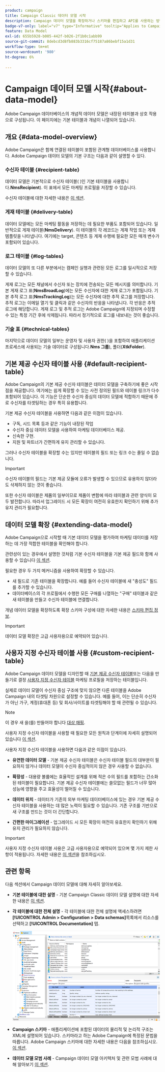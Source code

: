 ```yaml
---
product: campaign
title: Campaign Classic 데이터 모델 시작
description: Campaign 데이터 모델을 확장하거나 스키마를 편집하고 API를 사용하는 방법을 알아보십시오.
badge-v7-only: label="v7" type="Informative" tooltip="Applies to Campaign Classic v7 only"
feature: Data Model
exl-id: 655b5928-b005-442f-b026-2f1b0c1abb99
source-git-commit: 8debcd3d8fb883b3316cf75187a86bebf15a1d31
workflow-type: tm+mt
source-wordcount: '980'
ht-degree: 6%

---
```


# Campaign 데이터 모델 시작{#about-data-model}

Adobe Campaign 데이터베이스의 개념적 데이터 모델은 내장된 테이블과 상호 작용으로 구성됩니다. 이 페이지에는 기본 테이블과 개념이 나열되어 있습니다.

## 개요 {#data-model-overview}

Adobe Campaign은 함께 연결된 테이블이 포함된 관계형 데이터베이스를 사용합니다. Adobe Campaign 데이터 모델의 기본 구조는 다음과 같이 설명할 수 있다.

### 수신자 테이블 {#recipient-table}

데이터 모델은 기본적으로 수신자 테이블( )인 기본 테이블을 사용합니다.**NmsRecipient**). 이 표에서 모든 마케팅 프로필을 저장할 수 있습니다.

수신자 테이블에 대한 자세한 내용은 [이 섹션](#default-recipient-table).

### 게재 테이블 {#delivery-table}

데이터 모델에는 모든 마케팅 활동을 저장하는 데 필요한 부품도 포함되어 있습니다. 일반적으로 게재 테이블(**NmsDelivery**). 이 테이블의 각 레코드는 게재 작업 또는 게재 템플릿을 나타냅니다. 여기에는 target, 콘텐츠 등 게재 수행에 필요한 모든 매개 변수가 포함되어 있습니다.

### 로그 테이블 {#log-tables}

데이터 모델의 또 다른 부분에서는 캠페인 실행과 관련된 모든 로그를 일시적으로 저장할 수 있습니다.

게재 로그는 모든 채널에서 수신자 또는 장치에 전송되는 모든 메시지를 의미합니다. 기본 게재 로그 표(**NmsBroadLog**)에는 모든 수신자에 대한 게재 로그가 포함됩니다.
기본 추적 로그 표(**NmsTrackingLog**)는 모든 수신자에 대한 추적 로그를 저장합니다. 추적 로그는 이메일 열기 및 클릭과 같은 수신자의 반응을 나타냅니다. 각 반응은 추적 로그에 해당합니다.
게재 로그 및 추적 로그는 Adobe Campaign에 지정되며 수정할 수 있는 특정 기간 후에 삭제됩니다. 따라서 정기적으로 로그를 내보내는 것이 좋습니다.

### 기술 표 {#technical-tables}

마지막으로 데이터 모델의 일부는 운영자 및 사용자 권한( )을 포함하여 애플리케이션 프로세스에 사용되는 기술 데이터로 구성됩니다.**Nms 그룹**), 폴더(**XtkFolder**).

## 기본 제공 수신자 테이블 사용 {#default-recipient-table}

Adobe Campaign의 기본 제공 수신자 테이블은 데이터 모델을 구축하기에 좋은 시작점을 제공합니다. 여기에는 쉽게 확장할 수 있는 사전 정의된 필드와 테이블 링크가 다수 포함되어 있습니다. 이 기능은 단순한 수신자 중심의 데이터 모델에 적합하기 때문에 주로 수신자를 타겟팅하는 경우 특히 유용합니다.

기본 제공 수신자 테이블을 사용하면 다음과 같은 이점이 있습니다.

* 구독, 시드 목록 등과 같은 기능이 내장된 작업
* 수신자 중심 데이터 모델을 사용하여 마케팅 데이터베이스 제공.
* 신속한 구현.
* 지원 및 파트너가 간편하게 유지 관리할 수 있습니다.

그러나 수신자 테이블을 확장할 수는 있지만 테이블의 필드 또는 링크 수는 줄일 수 없습니다.

>[!IMPORTANT]
>
>수신자 테이블의 필드는 기본 제공 모듈에 오류가 발생할 수 있으므로 유용하지 않더라도 삭제하지 않는 것이 좋습니다.

또한 수신자 테이블은 제품의 일부이므로 제품이 변함에 따라 테이블과 관련 양식이 모두 발전합니다. 따라서 업그레이드 시 모든 확장이 여전히 유효한지 확인하기 위해 추가 유지 관리가 필요합니다.

## 데이터 모델 확장 {#extending-data-model}

Adobe Campaign으로 시작할 때 기본 데이터 모델을 평가하여 마케팅 데이터를 저장하는 데 가장 적합한 테이블을 확인해야 합니다.

관련성이 있는 경우에서 설명한 것처럼 기본 수신자 테이블을 기본 제공 필드와 함께 사용할 수 있습니다 [이 섹션](#default-recipient-table).

필요한 경우 두 가지 메커니즘을 사용하여 확장할 수 있습니다.

* 새 필드로 기존 테이블을 확장합니다. 예를 들어 수신자 테이블에 새 &quot;충성도&quot; 필드를 추가할 수 있습니다.
* 데이터베이스의 각 프로필에서 수행한 모든 구매를 나열하는 &quot;구매&quot; 테이블과 같은 새 테이블을 만들고 수신자 테이블에 연결합니다.

개념 데이터 모델을 확장하도록 확장 스키마 구성에 대한 자세한 내용은 [스키마 편집 정보](../../configuration/using/about-schema-edition.md).

>[!IMPORTANT]
>
>데이터 모델 확장은 고급 사용자용으로 예약되어 있습니다.

## 사용자 지정 수신자 테이블 사용 {#custom-recipient-table}

Adobe Campaign 데이터 모델을 디자인할 때 [기본 제공 수신자 테이블](#default-recipient-table)또는 다음을 만들기로 결정 [사용자 지정 수신자 테이블](../../configuration/using/about-custom-recipient-table.md) 마케팅 프로필을 저장하는 테이블입니다.

실제로 데이터 모델이 수신자 중심 구조에 맞지 않으면 다른 테이블을 Adobe Campaign 내의 타겟팅 차원으로 설정할 수 있습니다. 예를 들어, 이는 단순히 수신자가 아닌 가구, 계정(휴대폰 등) 및 회사/사이트를 타겟팅해야 할 때 관련될 수 있습니다.

>[!NOTE]
>
>이 경우 새 을(를) 만들어야 합니다 [대상 매핑](../../configuration/using/target-mapping.md).

사용자 지정 수신자 테이블을 사용할 때 필요한 모든 원칙과 단계이에 자세히 설명되어 있습니다 [이 섹션](../../configuration/using/about-custom-recipient-table.md).

사용자 지정 수신자 테이블을 사용하면 다음과 같은 이점이 있습니다.

* **유연한 데이터 모델** - 기본 제공 수신자 테이블은 수신자 테이블 필드의 대부분이 필요하지 않거나 데이터 모델이 수신자 중심적이지 않은 경우 사용할 수 없습니다.

* **확장성** - 대용량 볼륨에는 효율적인 설계를 위해 적은 수의 필드를 포함하는 간소화된 테이블이 필요합니다. 기본 제공 수신자 테이블에는 쓸모없는 필드가 너무 많아 성능에 영향을 주고 효율성이 떨어질 수 있습니다.

* **데이터 위치** - 데이터가 기존의 외부 마케팅 데이터베이스에 있는 경우 기본 제공 수신자 테이블을 사용하는 데 많은 노력이 필요할 수 있습니다. 기존 구조를 기반으로 새 구조를 만드는 것이 더 간단합니다.

* **간편한 마이그레이션** - 업그레이드 시 모든 확장이 여전히 유효한지 확인하기 위해 유지 관리가 필요하지 않습니다.

>[!IMPORTANT]
>
>사용자 지정 수신자 테이블 사용은 고급 사용자용으로 예약되어 있으며 몇 가지 제한 사항이 적용됩니다. 자세한 내용은 [이 섹션](../../configuration/using/about-custom-recipient-table.md)을 참조하십시오.

## 관련 항목

다음 섹션에서 Campaign 데이터 모델에 대해 자세히 알아보세요.

* **기본 테이블에 대한 설명** - 기본 Campaign Classic 데이터 모델 설명에 대한 자세한 내용은 [이 섹션](../../configuration/using/data-model-description.md).

* **각 테이블에 대한 전체 설명** - 각 테이블에 대한 전체 설명에 액세스하려면 **[!UICONTROL Admin > Configuration > Data schemas]**&#x200B;목록에서 리소스를 선택하고 **[!UICONTROL Documentation]** 탭.

   ![](assets/data-model_documentation-tab.png)


* **Campaign 스키마** - 애플리케이션에 포함된 데이터의 물리적 및 논리적 구조는 XML에 설명되어 있습니다. 스키마라고 하는 Adobe Campaign에 특정된 문법을 따릅니다. Adobe Campaign 스키마에 대한 자세한 내용은 다음을 참조하십시오. [이 섹션](../../configuration/using/about-schema-reference.md).

* **데이터 모델 모범 사례** - Campaign 데이터 모델 아키텍처 및 관련 모범 사례에 대해 알아보기 [이 섹션](../../configuration/using/data-model-best-practices.md#data-model-architecture).
